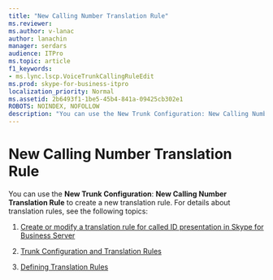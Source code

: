 ```yaml
---
title: "New Calling Number Translation Rule"
ms.reviewer: 
ms.author: v-lanac
author: lanachin
manager: serdars
audience: ITPro
ms.topic: article
f1_keywords:
- ms.lync.lscp.VoiceTrunkCallingRuleEdit
ms.prod: skype-for-business-itpro
localization_priority: Normal
ms.assetid: 2b6493f1-1be5-45b4-841a-09425cb302e1
ROBOTS: NOINDEX, NOFOLLOW
description: "You can use the New Trunk Configuration: New Calling Number Translation Rule to create a new translation rule. For details about translation rules, see the following topics:"
---
```


# New Calling Number Translation Rule

You can use the **New Trunk Configuration**: **New Calling Number Translation Rule** to create a new translation rule. For details about translation rules, see the following topics:

1. [Create or modify a translation rule for called ID presentation in Skype for Business Server](../../../deploy/deploy-enterprise-voice/called-id-presentation-rules.md)

2. [Trunk Configuration and Translation Rules](https://technet.microsoft.com/library/0c339511-a185-484e-94f0-dbe918b7e48a.aspx)

3. [Defining Translation Rules](https://technet.microsoft.com/library/4f6b975a-77e6-474c-9171-b139d84138c2.aspx)


